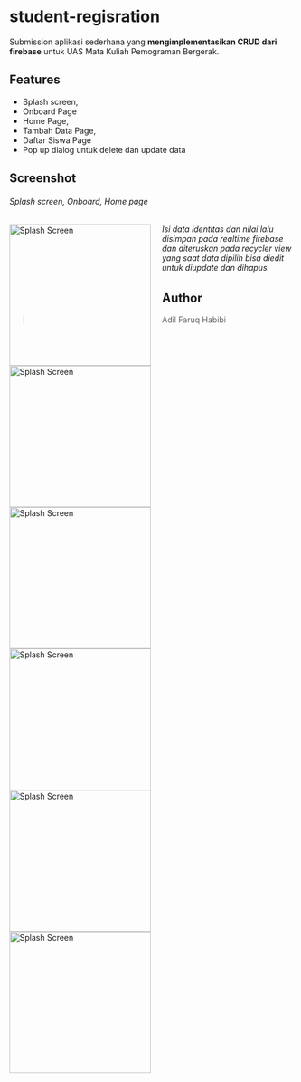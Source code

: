 # student-regisration

Submission aplikasi sederhana yang <b>mengimplementasikan CRUD dari firebase</b> untuk UAS Mata Kuliah Pemograman Bergerak.

## Features
* Splash screen,
* Onboard Page
* Home Page,
* Tambah Data Page,
* Daftar Siswa Page
* Pop up dialog untuk delete dan update data

## Screenshot
###### Splash screen, Onboard, Home page <br>
<img src="https://user-images.githubusercontent.com/70691510/147190408-5527ce95-2171-4f39-ac77-d174465da78b.jpeg"
     alt="Splash Screen"
     style="float: left; margin-right: 20px;"
     width="250" />
<img src="https://user-images.githubusercontent.com/70691510/147190407-0372b8a3-8427-4d6a-98e2-5103f4488afb.jpeg"
     alt="Splash Screen"
     style="float: left; margin-right: 20px;"
     width="250" />
<img src="https://user-images.githubusercontent.com/70691510/147190418-43779033-52f5-47fc-a6e8-d945c9ae7b26.jpeg"
     alt="Splash Screen"
     style="float: left; margin-right: 20px;"
     width="250" />
     
###### Isi data identitas dan nilai lalu disimpan pada realtime firebase dan diteruskan pada recycler view <br> yang saat data dipilih bisa diedit untuk diupdate dan dihapus

<img src="https://user-images.githubusercontent.com/70691510/147190426-1517415b-ebc9-44b2-80a8-1f1ad21e2580.jpeg"
     alt="Splash Screen"
     style="float: left; margin-right: 20px;"
     width="250" />
<img src="https://user-images.githubusercontent.com/70691510/147190435-b5f96938-119b-497f-9958-b87749296cf0.jpeg"
     alt="Splash Screen"
     style="float: left; margin-right: 20px;"
     width="250" />
<img src="https://user-images.githubusercontent.com/70691510/147190444-a7ce536b-b71a-43b1-aaaf-c6889adf404d.jpeg"
     alt="Splash Screen"
     style="float: left; margin-right: 20px;"
     width="250" />

## Author
> Adil Faruq Habibi
